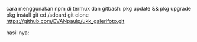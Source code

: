 cara menggunakan npm di termux dan gitbash:
pkg update && pkg upgrade
pkg install git
cd /sdcard
git clone https://github.com/EVANpaulp/ukk_galerifoto.git

hasil nya:

